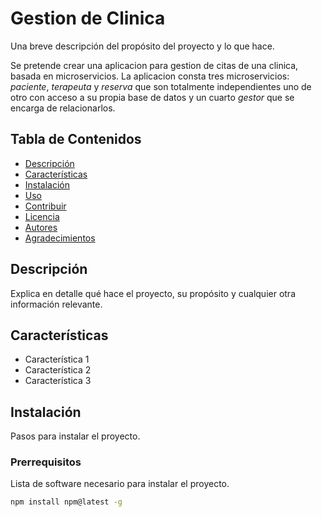 # Gestion de Clinica

Una breve descripción del propósito del proyecto y lo que hace.

Se pretende crear una aplicacion para gestion de citas de una clinica, basada en microservicios. La aplicacion consta tres microservicios:
_paciente_, _terapeuta_ y _reserva_ que son totalmente independientes uno de otro con acceso a su propia base de datos y un cuarto _gestor_ que se encarga de relacionarlos.

## Tabla de Contenidos

- [Descripción](#descripción)
- [Características](#características)
- [Instalación](#instalación)
- [Uso](#uso)
- [Contribuir](#contribuir)
- [Licencia](#licencia)
- [Autores](#autores)
- [Agradecimientos](#agradecimientos)

## Descripción

Explica en detalle qué hace el proyecto, su propósito y cualquier otra información relevante.

## Características

- Característica 1
- Característica 2
- Característica 3

## Instalación

Pasos para instalar el proyecto.

### Prerrequisitos

Lista de software necesario para instalar el proyecto.

```bash
npm install npm@latest -g
